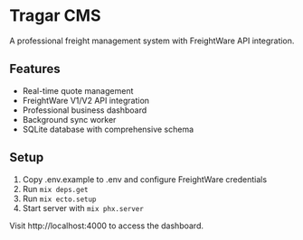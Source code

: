 # Tragar CMS

A professional freight management system with FreightWare API integration.

## Features
- Real-time quote management
- FreightWare V1/V2 API integration
- Professional business dashboard
- Background sync worker
- SQLite database with comprehensive schema

## Setup
1. Copy .env.example to .env and configure FreightWare credentials
2. Run `mix deps.get`
3. Run `mix ecto.setup`
4. Start server with `mix phx.server`

Visit http://localhost:4000 to access the dashboard.

